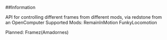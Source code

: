 ##Information

API for controlling different frames from different mods, via redstone from an OpenComputer
Supported Mods:
RemainInMotion
FunkyLocomotion

Planned:
Framez(Amadornes)
